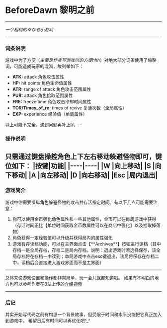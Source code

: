 # BeforeDawn 黎明之前

---
*一个粗糙的幸存者小游戏*

---

### 词条说明
游戏中为了方便（*主要是作者写游戏时的方便hhh*）对绝大部分词条使用了缩略词，可能造成玩家的混淆，故列举如下：
<ul>
  <li><strong>ATK:</strong> attack 角色攻击属性</li>
  <li><strong>HP:</strong> hit points 角色生命值属性</li>
  <li><strong>ATR:</strong> range of attack 角色攻击范围属性</li>
  <li><strong>PUR:</strong> attack 角色拾取范围属性</li>
  <li><strong>FRE:</strong> freeze time 角色攻击冷却时间属性</li>
  <li><strong>TOR/Times_of_re:</strong> times of revive 复活次数（全局属性）</li>
  <li><strong>EXP:</strong> experience 经验值（单局属性）</li>
</ul>
以上可能不完全，遇到问题再补上叭
---

### 操作说明
只需通过键盘操控角色上下左右移动躲避怪物即可，键位如下：
|按键|功能|
|----|----|
|W   |向上移动|
|S   |向下移动|
|A   |向左移动|
|D   |向右移动|
|Esc |局内退出|
---

### 游戏简介
游戏中你需要操纵角色躲避怪物的攻击并存活指定时间。有以下几点可能需要注意：
<ol>
  <li>你可以使用金币强化角色属性和一些其他属性，金币可以在每局游戏中获得（存活时间正比【单位时间获取金币数属性可以在商店中强化】以及拾取掉落物）</li>
  <li>角色获得一定经验值可以升级并获得局内的属性强化</li>
  <li>游戏有存读档功能，可以在主界面点击【**Archives**】按钮进行读档（其中存档一是全局存档，存档二是局内存档。说明：退出游戏时若选择保存，该全局存档将在存档一中读到；单局游戏中点击esc键退出，该局将保存在存档二中，读档后会直接进入游戏界面而不是主界面）</li>
</ol>

---
总体来说游戏设置和操作都非常简单，玩一会儿就都知道啦。
如果有不明白的地方也可以参考作者在B站上传的[介绍视频](https://www.bilibili.com/video/BV11u411W7ZK/?spm_id_from=333.999.0.0&vd_source=13863ef8c4ef13b93544720f7f55abac)

---

### 后记
其实开始写代码之前有构思一个背景故事，但受限于时间和水平没能把它真正加入到游戏中。
希望日后有时间可以再优化吧^_^
